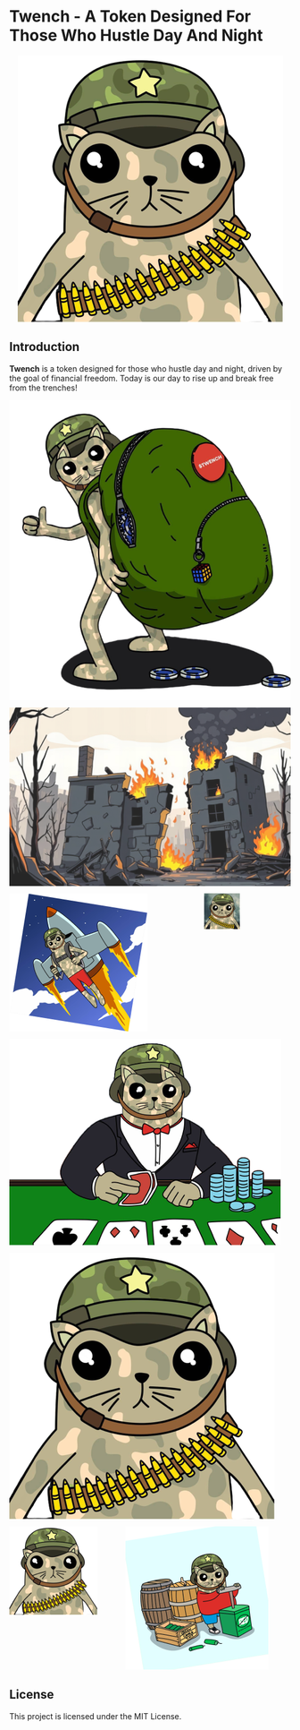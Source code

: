 # Twench - A Token Designed For Those Who Hustle Day And Night

<div style="text-align: center;">
  <img src="twench_landing_page/public/images/soldier-large.png" alt="Twench Logo">
</div>

## Introduction

**Twench** is a token designed for those who hustle day and night, driven by the goal of financial freedom. Today is our day to rise up and break free from the trenches!

<div style="display: flex; flex-wrap: wrap; gap: 10px;">
  <div style="flex: 1 1 auto; box-sizing: border-box;">
    <img src="twench_landing_page/public/images/backpack.png" alt="Backpack">
  </div>
  <div style="flex: 1 1 auto; box-sizing: border-box;">
    <img src="twench_landing_page/public/images/burning-building-1.png" alt="Burning Building 1">
  </div>
  <div style="flex: 1 1 auto; box-sizing: border-box;">
    <img src="twench_landing_page/public/images/jetpack-selfie.png" alt="Jetpack Selfie">
  </div>
  <div style="flex: 1 1 auto; box-sizing: border-box;">
    <img src="twench_landing_page/public/images/logo.png" alt="Logo">
  </div>
  <div style="flex: 1 1 auto; box-sizing: border-box;">
    <img src="twench_landing_page/public/images/poker.png" alt="Poker">
  </div>
  <div style="flex: 1 1 auto; box-sizing: border-box;">
    <img src="twench_landing_page/public/images/soldier-large.png" alt="Soldier Large">
  </div>
  <div style="flex: 1 1 auto; box-sizing: border-box;">
    <img src="twench_landing_page/public/images/soldier.png" alt="Soldier">
  </div>
  <div style="flex: 1 1 auto; box-sizing: border-box;">
    <img src="twench_landing_page/public/images/tnt.png" alt="TNT">
  </div>
</div>

## License

This project is licensed under the MIT License.
